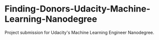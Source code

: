 # Finding-Donors-Udacity-Machine-Learning-Nanodegree
Project submission for Udacity's Machine Learning Engineer Nanodegree. 
